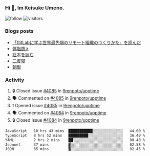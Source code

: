 ### Hi 👋, Im Keisuke Umeno.

<!--
**9renpoto/9renpoto** is a ✨ _special_ ✨ repository because its `README.md` (this file) appears on your GitHub profile.

Here are some ideas to get you started:

- 🔭 I’m currently working on ...
- 🌱 I’m currently learning ...
- 👯 I’m looking to collaborate on ...
- 🤔 I’m looking for help with ...
- 💬 Ask me about ...
- 📫 How to reach me: ...
- 😄 Pronouns: ...
- ⚡ Fun fact: ...
-->

![follow](https://img.shields.io/github/followers/9renpoto?label=Follow&style=social)
![visitors](https://komarev.com/ghpvc/?username=9renpoto&label=Profile%20views&color=0e75b6&style=flat)

### Blogs posts

<!-- BLOG-POST-LIST:START -->
- [「GitLabに学ぶ世界最先端のリモート組織のつくりかた」を読んだ](https://9renpoto.win/entry/2024/09/10/remote_organization)
- [体脂肪↗](https://9renpoto.win/entry/2024/08/12/gaining_fat)
- [絵本を読む](https://9renpoto.win/entry/2024/07/26/picture_book)
- [二度寝](https://9renpoto.win/entry/2024/07/18/going_back_to_sleep)
- [朝型](https://9renpoto.win/entry/2024/05/29/im-an-early)
<!-- BLOG-POST-LIST:END -->

### Activity

<!--START_SECTION:activity-->
1. 🔒 Closed issue [#4085](https://github.com/9renpoto/upptime/issues/4085) in [9renpoto/upptime](https://github.com/9renpoto/upptime)
2. 🗣 Commented on [#4085](https://github.com/9renpoto/upptime/issues/4085#issuecomment-2453378403) in [9renpoto/upptime](https://github.com/9renpoto/upptime)
3. ❗ Opened issue [#4085](https://github.com/9renpoto/upptime/issues/4085) in [9renpoto/upptime](https://github.com/9renpoto/upptime)
4. 🗣 Commented on [#4084](https://github.com/9renpoto/upptime/issues/4084#issuecomment-2453364504) in [9renpoto/upptime](https://github.com/9renpoto/upptime)
5. 🔒 Closed issue [#4084](https://github.com/9renpoto/upptime/issues/4084) in [9renpoto/upptime](https://github.com/9renpoto/upptime)
<!--END_SECTION:activity-->

<!--START_SECTION:waka-->

```txt
JavaScript   10 hrs 43 mins  ███████████░░░░░░░░░░░░░░   44.00 %
TypeScript   8 hrs 52 mins   █████████░░░░░░░░░░░░░░░░   36.40 %
YAML         2 hrs 2 mins    ██░░░░░░░░░░░░░░░░░░░░░░░   08.40 %
Jsonnet      37 mins         ▓░░░░░░░░░░░░░░░░░░░░░░░░   02.58 %
JSON         35 mins         ▓░░░░░░░░░░░░░░░░░░░░░░░░   02.45 %
```

<!--END_SECTION:waka-->
